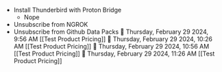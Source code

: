 -  Install Thunderbird with Proton Bridge
	- Nope
- Unsubscribe from NGROK
- Unsubscribe from Github Data Packs🍅 Thursday, February 29 2024, 9:56 AM [[Test Product Pricing]]🍅 Thursday, February 29 2024, 10:26 AM [[Test Product Pricing]]🍅 Thursday, February 29 2024, 10:56 AM [[Test Product Pricing]]🍅 Thursday, February 29 2024, 11:26 AM [[Test Product Pricing]]